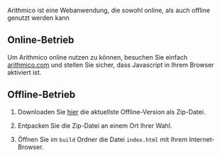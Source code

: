 Arithmico ist eine Webanwendung, die sowohl online, als auch offline genutzt werden kann

## Online-Betrieb

Um Arithmico online nutzen zu können, besuchen Sie einfach [arithmico.com](https://arithmico.com) und stellen Sie sicher, dass Javascript in Ihrem Browser aktiviert ist.

## Offline-Betrieb

1. Downloaden Sie [hier](https://github.com/behrenle/arithmico-calculator/releases/latest) die aktuellste Offline-Version als Zip-Datei.

2. Entpacken Sie die Zip-Datei an einem Ort Ihrer Wahl.

3. Öffnen Sie im `build` Ordner die Datei `index.html` mit Ihrem Internet-Browser.
